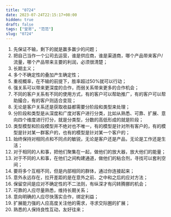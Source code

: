 ```yaml
---
title: "0724"
date: 2023-07-24T22:15:17+08:00
hidden: true
draft: false
tags: ["堂哥", "范范"]
slug: "0724"
---
```


1. 先保证不输，剩下的就是赢多赢少的问题；
2. 把自己当作一个公司去运营，谁是供应商，谁是渠道商，哪个产品带来客户/流量，哪个产品带来主要的利润，必须很清楚；
3. 长期主义；
4. 多个不确定性的叠加产生确定性；
5. 重视概率，在不输的前提下，胜率超过50%就可以行动；
6. 强关系可以带来更深度的合作，而弱关系带来更多的合作机会；
7. 不同的客户关系有不同的使用方式，有的客户可以帮助推广，有的客户可以帮助撮合，有的客户则适合变现；
8. 无论是客户关系还是获取收益都需要分阶段和类型来处理；
9. 分阶段和类型是从深度和广度对客户进行分类，比如从熟悉、可靠、扩展、意向四个维度进行打分，就是分类型，分数的高低形成的就是阶段；
10. 类型模型和阶段模型并不绝对也不唯一，有的模型是针对所有客户的，有的模型是针对某一群客户的，也有的模型是针对某一个客户的；
11. 始终保持对相同点和不同点的敏锐，无论是客户还是产品，无论是工作还是生活；
12. 对于相同的人和事，把他们聚集在一起，做他们的放大器，放大他们的能量；
13. 对于不同的人和事，在他们之间构建通道，做他们的粘合剂，寻找可以套利空间；
14. 要将多个互相不同，但是内部相同的群体，通过你连接起来；
15. 意外永远存在，拉开差距的是在意外之前、之中和之后的应对方法；
16. 保留空间是应对不确定性的不二法则，有纵深才有闪转腾挪的机会；
17. 可靠的人应尽量熟悉，维持长期关系；
18. 意向明确的人应尽快落实合作，绑定利益；
19. 扩展能力强的人应高度关注他的需求，寻求交际圈的扩展；
20. 熟悉的人保持良性互动，友好往来；